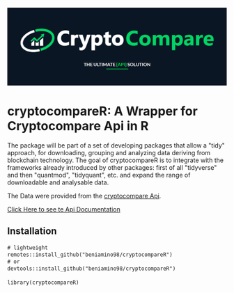 ![cryptocompareApi](images/0.png)

# cryptocompareR: A Wrapper for Cryptocompare Api in R

The package will be part of a set of developing packages that allow a "tidy" approach, for downloading, grouping and analyzing data deriving from blockchain technology. The goal of cryptocompareR is to integrate with the frameworks already introduced by other packages: first of all "tidyverse" and then "quantmod", "tidyquant", etc. and expand the range of downloadable and analysable data.

The Data were provided from the [cryptocompare Api](https://www.cryptocompare.com). 

[Click Here to see te Api Documentation](https://min-api.cryptocompare.com/documentation)


## Installation 

```{r Installation}
# lightweight
remotes::install_github("beniamino98/cryptocompareR")
# or
devtools::install_github("beniamino98/cryptocompareR")

library(cryptocompareR)
```



